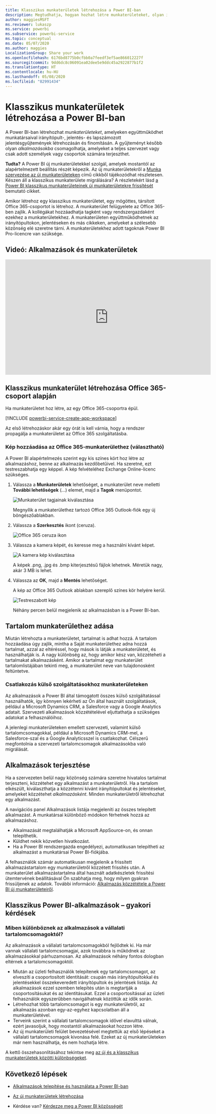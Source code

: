 ```yaml
---
title: Klasszikus munkaterületek létrehozása a Power BI-ban
description: Megtudhatja, hogyan hozhat létre munkaterületeket, olyan irányítópultokból, jelentésekből és lapszámozott jelentésekből álló gyűjteményeket, amelyek célja az alapvető metrikák biztosítása a vállalat számára.
author: maggiesMSFT
ms.reviewer: lukaszp
ms.service: powerbi
ms.subservice: powerbi-service
ms.topic: conceptual
ms.date: 05/07/2020
ms.author: maggies
LocalizationGroup: Share your work
ms.openlocfilehash: 6176bd8775b0cfbb0a7feedf3ef5ae866012227f
ms.sourcegitcommit: 9dd6dc8c06091ea02dee5e9ddc45a2922877b1f2
ms.translationtype: HT
ms.contentlocale: hu-HU
ms.lasthandoff: 05/08/2020
ms.locfileid: "82991434"
---
```

# <a name="create-classic-workspaces-in-power-bi"></a>Klasszikus munkaterületek létrehozása a Power BI-ban

A Power BI-ban létrehozhat *munkaterületeket*, amelyeken együttműködhet munkatársaival irányítópult-, jelentés- és lapszámozott jelentésgyűjtemények létrehozásán és finomításán. A gyűjteményt később olyan *alkalmazásokba* csomagolhatja, amelyeket a teljes szervezet vagy csak adott személyek vagy csoportok számára terjeszthet. 

**Tudta?** A Power BI új munkaterületekkel szolgál, amelyek mostantól az alapértelmezett beállítás részét képezik. Az új munkaterületekről a [Munka szervezése az új munkaterületeken](service-new-workspaces.md) című cikkből tájékozódhat részletesen. Készen áll a klasszikus munkaterülete migrálására? A részletekért lásd [a Power BI klasszikus munkaterületeinek új munkaterületekre frissítését](designer/service-upgrade-workspaces.md) bemutató cikket.

Amikor létrehoz egy klasszikus munkaterületet, egy mögöttes, társított Office 365-csoportot is létrehoz. A munkaterület felügyelete az Office 365-ben zajlik. A kollégákat hozzáadhatja tagként vagy rendszergazdaként ezekhez a munkaterületekhez. A munkaterületen együttműködhetnek az irányítópultokon, jelentéseken és más cikkeken, amelyeket a szélesebb közönség elé szeretne tárni. A munkaterületekhez adott tagoknak Power BI Pro-licencre van szüksége. 

## <a name="video-apps-and-workspaces"></a>Videó: Alkalmazások és munkaterületek
<iframe width="640" height="360" src="https://www.youtube.com/embed/Ey5pyrr7Lk8?showinfo=0" frameborder="0" allowfullscreen></iframe>

## <a name="create-a-classic-workspace-based-on-an-office-365-group"></a>Klasszikus munkaterület létrehozása Office 365-csoport alapján

Ha munkaterületet hoz létre, az egy Office 365-csoportra épül.

[!INCLUDE [powerbi-service-create-app-workspace](./includes/powerbi-service-create-app-workspace.md)]

Az első létrehozáskor akár egy órát is kell várnia, hogy a rendszer propagálja a munkaterületet az Office 365 szolgáltatásba. 

### <a name="add-an-image-to-your-office-365-workspace-optional"></a>Kép hozzáadása az Office 365-munkaterülethez (választható)
A Power BI alapértelmezés szerint egy kis színes kört hoz létre az alkalmazáshoz, benne az alkalmazás kezdőbetűivel. Ha szeretné, ezt testreszabhatja egy képpel. A kép felvételéhez Exchange Online-licenc szükséges.

1. Válassza a **Munkaterületek** lehetőséget, a munkaterület neve melletti **További lehetőségek** (...) elemet, majd a **Tagok** menüpontot. 
   
     ![Munkaterület tagjainak kiválasztása](media/service-create-workspaces/power-bi-workspace-old-members.png)
   
    Megnyílik a munkaterülethez tartozó Office 365 Outlook-fiók egy új böngészőablakban.
2. Válassza a **Szerkesztés** ikont (ceruza).
   
     ![Office 365 ceruza ikon](media/service-create-workspaces/power-bi-workspace-old-edit-group.png)
3. Válassza a kamera képét, és keresse meg a használni kívánt képet.
   
     ![A kamera kép kiválasztása](media/service-create-workspaces/power-bi-workspace-old-camera.png)

     A képek .png, .jpg és .bmp kiterjesztésű fájlok lehetnek. Méretük nagy, akár 3 MB is lehet. 

4. Válassza az **OK**, majd a **Mentés** lehetőséget.
   
    A kép az Office 365 Outlook ablakban szereplő színes kör helyére kerül. 
   
     ![Testreszabott kép](media/service-create-workspaces/power-bi-workspace-old-new-image.png)
   
    Néhány percen belül megjelenik az alkalmazásban is a Power BI-ban.

## <a name="add-content-to-your-workspace"></a>Tartalom munkaterülethez adása

Miután létrehozta a munkaterületet, tartalmat is adhat hozzá. A tartalom hozzáadása úgy zajlik, mintha a Saját munkaterülethez adna hozzá tartalmat, azzal az eltéréssel, hogy mások is látják a munkaterületet, és használhatják is. A nagy különbség az, hogy amikor kész van, közzéteheti a tartalmakat alkalmazásként. Amikor a tartalmat egy munkaterület tartalomlistájában tekinti meg, a munkaterület neve van tulajdonosként feltüntetve.

### <a name="connect-to-third-party-services-in-workspaces"></a>Csatlakozás külső szolgáltatásokhoz munkaterületeken

Az alkalmazások a Power BI által támogatott összes külső szolgáltatással használhatók, így könnyen lekérheti az Ön által használt szolgáltatások, például a Microsoft Dynamics CRM, a Salesforce vagy a Google Analytics adatait. Szervezeti alkalmazások közzétételével eljuttathatja a szükséges adatokat a felhasználóihoz.

A jelenlegi munkaterületeken emellett szervezeti, valamint külső tartalomcsomagokkal, például a Microsoft Dynamics CRM-mel, a Salesforce-szal és a Google Analyticsszel is csatlakozhat. Célszerű megfontolnia a szervezeti tartalomcsomagok alkalmazásokba való migrálását.

## <a name="distribute-an-app"></a>Alkalmazások terjesztése

Ha a szervezeten belül nagy közönség számára szeretne hivatalos tartalmat terjeszteni, közzétehet egy alkalmazást a munkaterületről.  Ha a tartalom elkészült, kiválaszthatja a közzétenni kívánt irányítópultokat és jelentéseket, amelyeket közzétehet *alkalmazásként*. Minden munkaterületről létrehozhat egy alkalmazást.

A navigációs panel Alkalmazások listája megjeleníti az összes telepített alkalmazást. A munkatársai különböző módokon férhetnek hozzá az alkalmazáshoz. 
- Alkalmazását megtalálhatják a Microsoft AppSource-on, és onnan telepíthetik.
- Küldhet nekik közvetlen hivatkozást. 
- Ha a Power BI rendszergazda engedélyezi, automatikusan telepítheti az alkalmazást a munkatársai Power BI-fiókjába. 

A felhasználók számár automatikusan megjelenik a frissített alkalmazástartalom egy munkaterületről közzétett frissítés után. A munkaterület alkalmazástartalma által használt adatkészletek frissítési ütemtervének beállításával Ön szabhatja meg, hogy milyen gyakran frissüljenek az adatok. További információ: [Alkalmazás közzététele a Power BI új munkaterületeiről](service-create-distribute-apps.md).

## <a name="power-bi-classic-apps-faq"></a>Klasszikus Power BI-alkalmazások – gyakori kérdések

### <a name="how-are-apps-different-from-organizational-content-packs"></a>Miben különböznek az alkalmazások a vállalati tartalomcsomagoktól?
Az alkalmazások a vállalati tartalomcsomagokból fejlődtek ki. Ha már vannak vállalati tartalomcsomagjai, azok továbbra is működnek az alkalmazásokkal párhuzamosan. Az alkalmazások néhány fontos dologban eltérnek a tartalomcsomagoktól. 

* Miután az üzleti felhasználók telepítenek egy tartalomcsomagot, az elveszíti a csoportosított identitását: csupán más irányítópultokkal és jelentésekkel összekeveredett irányítópultok és jelentések listája. Az alkalmazások ezzel szemben telepítés után is megtartják a csoportosításukat és az identitásukat. Ezzel a csoportosítással az üzleti felhasználók egyszerűbben navigálhatnak közöttük az idők során.
* Létrehozhat több tartalomcsomagot is egy munkaterületről, az alkalmazás azonban egy-az-egyhez kapcsolatban áll a munkaterületével. 
* Terveink szerint a vállalati tartalomcsomagok idővel elavulttá válnak, ezért javasoljuk, hogy mostantól alkalmazásokat hozzon létre.  
* Az új munkaterületi felület bevezetésével megtettük az első lépéseket a vállalati tartalomcsomagok kivonása felé. Ezeket az új munkaterületeken már nem használhatja, és nem hozhatja létre.

A kettő összehasonlításához tekintse meg [az új és a klasszikus munkaterületek közötti különbségeket](service-new-workspaces.md#new-and-classic-workspace-differences). 

## <a name="next-steps"></a>Következő lépések
* [Alkalmazások telepítése és használata a Power BI-ban](service-create-distribute-apps.md)
- [Az új munkaterületek létrehozása](service-create-the-new-workspaces.md)
* Kérdése van? [Kérdezze meg a Power BI közösségét](https://community.powerbi.com/)
